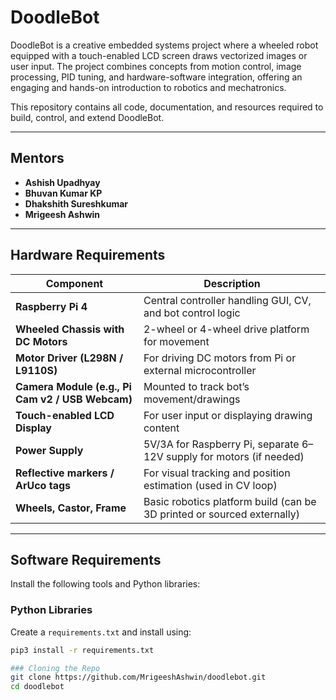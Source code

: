 # DoodleBot

DoodleBot is a creative embedded systems project where a wheeled robot equipped with a touch-enabled LCD screen draws vectorized images or user input. The project combines concepts from motion control, image processing, PID tuning, and hardware-software integration, offering an engaging and hands-on introduction to robotics and mechatronics.

This repository contains all code, documentation, and resources required to build, control, and extend DoodleBot.

---

## Mentors

- **Ashish Upadhyay**
- **Bhuvan Kumar KP**
- **Dhakshith Sureshkumar** 
- **Mrigeesh Ashwin**
  
---
## Hardware Requirements

| Component                       | Description                                                                 |
|--------------------------------|-----------------------------------------------------------------------------|
| **Raspberry Pi 4** | Central controller handling GUI, CV, and bot control logic             |
| **Wheeled Chassis with DC Motors** | 2-wheel or 4-wheel drive platform for movement                          |
| **Motor Driver (L298N / L9110S)** | For driving DC motors from Pi or external microcontroller               |
| **Camera Module (e.g., Pi Cam v2 / USB Webcam)** | Mounted to track bot’s movement/drawings                  |
| **Touch-enabled LCD Display** | For user input or displaying drawing content          |
| **Power Supply**                | 5V/3A for Raspberry Pi, separate 6–12V supply for motors (if needed)      |
| **Reflective markers / ArUco tags** | For visual tracking and position estimation (used in CV loop)         |
| **Wheels, Castor, Frame**       | Basic robotics platform build (can be 3D printed or sourced externally)   |

---

## Software Requirements

Install the following tools and Python libraries:

### Python Libraries

Create a `requirements.txt` and install using:
```bash
pip3 install -r requirements.txt

### Cloning the Repo
git clone https://github.com/MrigeeshAshwin/doodlebot.git
cd doodlebot
